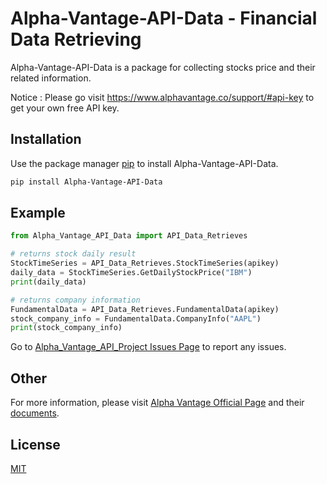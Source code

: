 # Alpha-Vantage-API-Data - Financial Data Retrieving

Alpha-Vantage-API-Data is a package for collecting stocks price and 
their related information.

Notice : Please go visit https://www.alphavantage.co/support/#api-key to get your own
free API key. 

## Installation

Use the package manager [pip](https://pip.pypa.io/en/stable/) to install Alpha-Vantage-API-Data.

```bash
pip install Alpha-Vantage-API-Data
```

## Example

```python
from Alpha_Vantage_API_Data import API_Data_Retrieves

# returns stock daily result 
StockTimeSeries = API_Data_Retrieves.StockTimeSeries(apikey)
daily_data = StockTimeSeries.GetDailyStockPrice("IBM")
print(daily_data)

# returns company information
FundamentalData = API_Data_Retrieves.FundamentalData(apikey)
stock_company_info = FundamentalData.CompanyInfo("AAPL")
print(stock_company_info)
```

Go to [Alpha_Vantage_API_Project Issues Page](https://github.com/codemakerss/Alpha_Vantage_API_Project/issues) to report any issues.

## Other

For more information, please visit [Alpha Vantage Official Page](https://www.alphavantage.co) and their 
[documents](https://www.alphavantage.co/documentation/).

## License
[MIT](https://choosealicense.com/licenses/mit/)